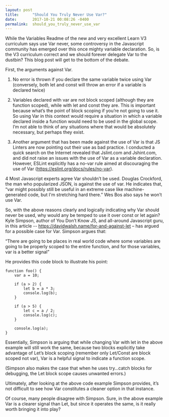 ```yaml
---
layout: post
title:      "Should You Truly Never Use Var?"
date:       2017-10-21 00:08:26 -0400
permalink:  should_you_truly_never_use_var
---
```



While the Variables Readme of the new and very excellent Learn V3 curriculum says use Var never, some controversy in the Javascript community has emerged over this once mighty variable declaration. So, is the V3 curriculum correct and we should forever delegate Var to the dustbin? This blog post will get to the bottom of the debate.

First, the arguments against Var. 

1. No error is thrown if you declare the same variable twice using Var (conversely, both let and const will throw an error if a variable is declared twice)

2. Variables declared with var are not block scoped (although they are function scoped), while with let and const they are. This is important because what’s the point of block scoping if you’re not going to use it. So using Var in this context would require a situation in which a variable declared inside a function would need to be used in the global scope. I’m not able to think of any situations where that would be absolutely necessary, but perhaps they exist. 

3. Another argument that has been made against the use of Var is that JS Linters are now pointing out their use as bad practice. I conducted a quick search on the Internet revealed that Jslint.com and Jshint.com, and did not raise an issues with the use of Var as a variable declaration. However, ESLint explicitly has a no-var rule aimed at discouraging the use of Var (https://eslint.org/docs/rules/no-var). 

4 Most Javascript experts agree Var shouldn’t be used. Douglas Crockford, the man who popularized JSON, is against the use of var. He indicates that, “var might possibly still be useful in an extreme case like machine-generated code, but I'm stretching hard there.” Wes Bos also says he won’t use Var. 

So, with the above reasons clearly and logically indicating why Var should never be used, why would any be temped to use it over const or let again? Kyle Simpson, author of You Don’t Know JS, and all-around Javascript guru, in this article -- https://davidwalsh.name/for-and-against-let – has argued for a possible case for Var. Simpson argues that: 

“There are going to be places in real world code where some variables are going to be properly scoped to the entire function, and for those variables, var is a better signal” 

He provides this code block to illustrate his point:

```
function foo() {
    var a = 10;

    if (a > 2) {
        let b = a * 3;
        console.log(b);
    }

    if (a > 5) {
        let c = a / 2;
        console.log(c);
    }

    console.log(a);
}
```

Essentially, Simpson is arguing that while changing Var with let in the above example will still work the same, because two blocks explicitly take advantage of Let’s block scoping (remember only Let/Const are block scoped not var), Var is a helpful signal to indicate a function scope.
 
(Simpson also makes the case that when he uses try…catch blocks for debugging, the Let block scope causes unwanted errors.)

Ultimately, after looking at the above code example Simpson provides, it’s not difficult to see how Var constitutes a cleaner option in that instance. 

Of course, many people disagree with Simpson. Sure, in the above example Var is a clearer signal than Let, but since it operates the same, is it really worth bringing it into play? 
